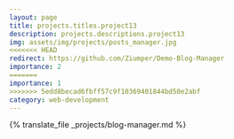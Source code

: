 ```yaml
---
layout: page
title: projects.titles.project13
description: projects.descriptions.project13
img: assets/img/projects/posts_manager.jpg
<<<<<<< HEAD
redirect: https://github.com/Ziumper/Demo-Blog-Manager
importance: 2
=======
importance: 1
>>>>>>> 5edd8becad6fbff57c9f10369401844bd50e2abf
category: web-development
---
```


{% translate_file _projects/blog-manager.md %}